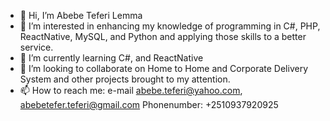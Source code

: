 - 👋 Hi, I’m Abebe Teferi Lemma
- 👀 I’m interested in enhancing my knowledge of programming in C#, PHP, ReactNative, MySQL, and Python and applying those skills to a better service.
- 🌱 I’m currently learning C#, and ReactNative
- 💞️ I’m looking to collaborate on Home to Home and Corporate Delivery System and other projects brought to my attention.
- 📫 How to reach me: e-mail abebe.teferi@yahoo.com, abebetefer.teferi@gmail.com  Phonenumber: +2510937920925

<!---
ateferi/ateferi is a ✨ special ✨ repository because its `README.md` (this file) appears on your GitHub profile.
You can click the Preview link to take a look at your changes.
--->
